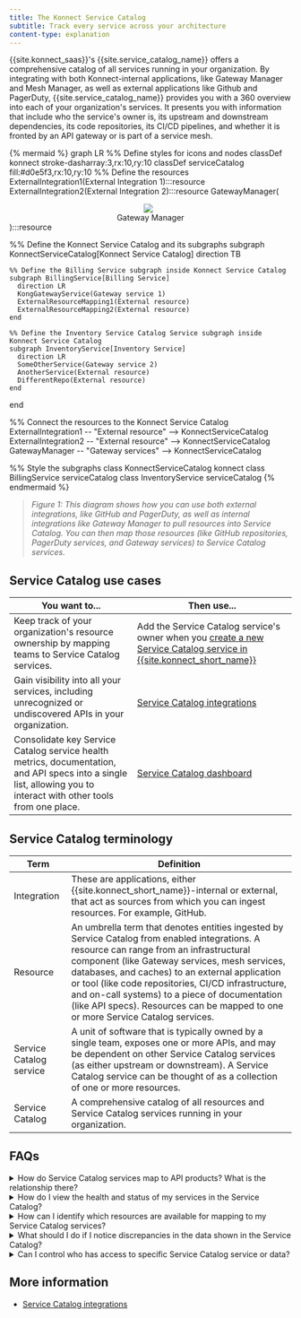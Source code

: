 ```yaml
---
title: The Konnect Service Catalog
subtitle: Track every service across your architecture
content-type: explanation
---
```


{{site.konnect_saas}}'s {{site.service_catalog_name}} offers a comprehensive catalog of all services running in your organization. By integrating with both Konnect-internal applications, like Gateway Manager and Mesh Manager, as well as external applications like Github and PagerDuty, {{site.service_catalog_name}} provides you with a 360 overview into each of your organization's services. It presents you with information that include who the service's owner is, its upstream and downstream dependencies, its code repositories, its CI/CD pipelines, and whether it is fronted by an API gateway or is part of a service mesh.

<!-- vale off-->
{% mermaid %}
graph LR
  %% Define styles for icons and nodes
  classDef konnect stroke-dasharray:3,rx:10,ry:10
  classDef serviceCatalog fill:#d0e5f3,rx:10,ry:10
  %% Define the resources
  ExternalIntegration1(External Integration 1):::resource
  ExternalIntegration2(External Integration 2</div>):::resource
  GatewayManager(<div style="text-align:center;"><img src="/assets/images/logos/konglogo-gradient-secondary.svg" style="max-width:25px; display:block; margin:0 auto;" class="no-image-expand"/> Gateway Manager</div>):::resource

  %% Define the Konnect Service Catalog and its subgraphs
  subgraph KonnectServiceCatalog[Konnect Service Catalog]
    direction TB

    %% Define the Billing Service subgraph inside Konnect Service Catalog
    subgraph BillingService[Billing Service]
      direction LR
      KongGatewayService(Gateway service 1)
      ExternalResourceMapping1(External resource)
      ExternalResourceMapping2(External resource)
    end

    %% Define the Inventory Service Catalog Service subgraph inside Konnect Service Catalog
    subgraph InventoryService[Inventory Service]
      direction LR
      SomeOtherService(Gateway service 2)
      AnotherService(External resource)
      DifferentRepo(External resource)
    end

  end

  %% Connect the resources to the Konnect Service Catalog
  ExternalIntegration1 -- "External resource" --> KonnectServiceCatalog
  ExternalIntegration2 -- "External resource" --> KonnectServiceCatalog
  GatewayManager -- "Gateway services" --> KonnectServiceCatalog

  %% Style the subgraphs
  class KonnectServiceCatalog konnect
  class BillingService serviceCatalog
  class InventoryService serviceCatalog
{% endmermaid %}
<!-- vale on-->

> *Figure 1: This diagram shows how you can use both external integrations, like GitHub and PagerDuty, as well as internal integrations like Gateway Manager to pull resources into Service Catalog. You can then map those resources (like GitHub repositories, PagerDuty services, and Gateway services) to Service Catalog services.*

## Service Catalog use cases

| You want to... | Then use... |
| -------------- | ----------- |
| Keep track of your organization's resource ownership by mapping teams to Service Catalog services. | Add the Service Catalog service's owner when you [create a new Service Catalog service in {{site.konnect_short_name}}](https://cloud.konghq.com/service-catalog/create-service) |
| Gain visibility into all your services, including unrecognized or undiscovered APIs in your organization.  | [Service Catalog integrations](https://cloud.konghq.com/service-catalog/integrations) |
| Consolidate key Service Catalog service health metrics, documentation, and API specs into a single list, allowing you to interact with other tools from one place. | [Service Catalog dashboard](https://cloud.konghq.com/service-catalog/) |

<!-- commenting this out until it's released:
| Govern how services are created and maintained across your company to adhere to security, compliance, and engineering best practices. | Scorecards |-->

## Service Catalog terminology

| Term | Definition |
| ---- | ---------- |
| Integration | These are applications, either {{site.konnect_short_name}}-internal or external, that act as sources from which you can ingest resources. For example, GitHub. |
| Resource | An umbrella term that denotes entities ingested by Service Catalog from enabled integrations. A resource can range from an infrastructural component (like Gateway services, mesh services, databases, and caches) to an external application or tool (like code repositories, CI/CD infrastructure, and on-call systems) to a piece of documentation (like API specs). Resources can be mapped to one or more Service Catalog services. |
| Service Catalog service | A unit of software that is typically owned by a single team, exposes one or more APIs, and may be dependent on other Service Catalog services (as either upstream or downstream). A Service Catalog service can be thought of as a collection of one or more resources. |
| Service Catalog | A comprehensive catalog of all resources and Service Catalog services running in your organization. |

## FAQs

<details><summary>How do Service Catalog services map to API products? What is the relationship there?</summary>

{% capture service_mapping %}
Service Catalog services do not directly map to API products. Rather, a Gateway service can be linked to a Service Catalog service and you can then map the Gateway service to an API product version in Service Catalog.
{% endcapture %}

{{ service_mapping | markdownify }}

</details>

<details><summary>How do I view the health and status of my services in the Service Catalog?</summary>

{% capture service_health %}
Navigate to **Services** in the Service Catalog and click on the Service Catalog service you want to view the health and status of.
{% endcapture %}

{{ service_health | markdownify }}

</details>

<details><summary>How can I identify which resources are available for mapping to my Service Catalog services?</summary>

{% capture reuse_resources %}
Navigate to the **Resources** page in the Service Catalog to view a list of all available resources. These are ingested by Service Catalog from the integrations that have been installed and authorized, which are found on the **Integrations** page. 
{% endcapture %}

{{ reuse_resources | markdownify }}

</details>

<details><summary>What should I do if I notice discrepancies in the data shown in the Service Catalog?</summary>

{% capture discrepancies %}
Check the Service Catalog integration settings and data sources for any issues. Ensure that all connected tools are properly configured and that data synchronization is functioning correctly.
{% endcapture %}

{{ discrepancies | markdownify }}

</details>

<details><summary>Can I control who has access to specific Service Catalog service or data?</summary>

{% capture service_access %}
Yes, you can configure access controls and manage permissions to Service Catalog by configuring [teams](/konnect/org-management/teams-and-roles/manage/) and [roles](/konnect/org-management/teams-and-roles/roles-reference/).
{% endcapture %}

{{ service_access | markdownify }}

</details>

## More information
* [Service Catalog integrations](/konnect/service-catalog/integrations)


